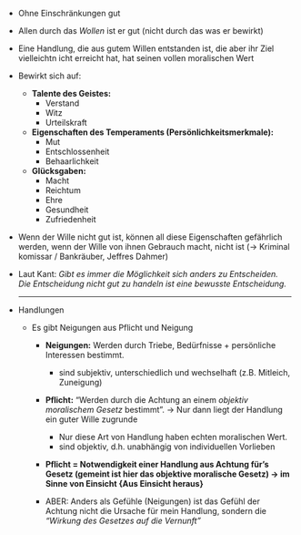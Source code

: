 - Ohne Einschränkungen gut 
- Allen durch das *Wollen* ist er gut (nicht durch das was er bewirkt)
- Eine Handlung, die aus gutem Willen entstanden ist, die aber ihr Ziel vielleichtn icht erreicht hat, hat  seinen vollen moralischen Wert
- Bewirkt sich auf: 
	- **Talente des Geistes:** 
		- Verstand 
		- Witz 
		- Urteilskraft
	- **Eigenschaften des Temperaments (Persönlichkeitsmerkmale):**
		- Mut 
		- Entschlossenheit 
		- Behaarlichkeit
	- **Glücksgaben:** 
		- Macht 
		- Reichtum 
		- Ehre
		- Gesundheit
		- Zufriedenheit 
		  
- Wenn der Wille nicht gut ist, können all diese Eigenschaften gefährlich werden, wenn der Wille von ihnen Gebrauch macht, nicht ist (→ Kriminal komissar / Bankräuber, Jeffres Dahmer)
- Laut Kant: *Gibt es immer die Möglichkeit sich anders zu Entscheiden. Die Entscheidung nicht gut zu handeln ist eine bewusste Entscheidung.*
  
  ****
  
- Handlungen
	- Es gibt Neigungen aus Pflicht und Neigung
		- **Neigungen:** Werden durch Triebe, Bedürfnisse + persönliche Interessen bestimmt.
			- sind subjektiv, unterschiedlich und wechselhaft (z.B. Mitleich, Zuneigung)

		- **Pflicht:** “Werden durch die Achtung an einem *objektiv moralischem Gesetz* bestimmt”. → Nur dann liegt der Handlung ein guter Wille zugrunde
			- Nur diese Art von Handlung haben echten moralischen Wert. 
			- sind objektiv, d.h. unabhängig von individuellen Vorlieben
		- **Pflicht = Notwendigkeit einer Handlung aus Achtung für’s Gesetz (gemeint ist hier das objektive moralische Gesetz) → im Sinne von Einsicht {Aus Einsicht heraus}**
		- ABER: Anders als Gefühle (Neigungen) ist das Gefühl der Achtung nicht die Ursache für mein Handlung, sondern die *“Wirkung des Gesetzes auf die Vernunft”* 
		  